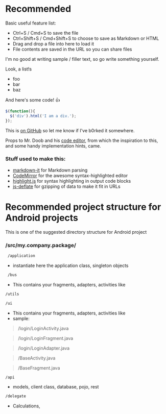 # Recommended

Basic useful feature list:

 * Ctrl+S / Cmd+S to save the file
 * Ctrl+Shift+S / Cmd+Shift+S to choose to save as Markdown or HTML
 * Drag and drop a file into here to load it
 * File contents are saved in the URL so you can share files


I'm no good at writing sample / filler text, so go write something yourself.

Look, a list!s

 * foo
 * bar
 * baz

And here's some code! :+1:

```javascript
$(function(){
  $('div').html('I am a div.');
});
```

This is [on GitHub](https://github.com/jbt/markdown-editor) so let me know if I've b0rked it somewhere.


Props to Mr. Doob and his [code editor](http://mrdoob.com/projects/code-editor/), from which
the inspiration to this, and some handy implementation hints, came.

### Stuff used to make this:

 * [markdown-it](https://github.com/markdown-it/markdown-it) for Markdown parsing
 * [CodeMirror](http://codemirror.net/) for the awesome syntax-highlighted editor
 * [highlight.js](http://softwaremaniacs.org/soft/highlight/en/) for syntax highlighting in output code blocks
 * [js-deflate](https://github.com/dankogai/js-deflate) for gzipping of data to make it fit in URLs













# Recommended project structure for Android projects

This is one of the suggested directory structure for Android project

### /src/my.company.package/
```sh
 /application
```
- instantiate here the application class, singleton objects

```sh
 /bus
 ```
- This contains your fragments, adapters, activities like

```sh
/utils
```
```sh
/ui
```
-  This contains your fragments, adapters, activities like
- sample:
>/login/LoginActivity.java

>/login/LoginFragment.java

>/login/LoginAdapter.java

>/BaseActivity.java

>/BaseFragment.java

```sh     
/api
```
-  models, client class, database, pojo, rest
```sh
/delegate
```
-   Calculations, 
